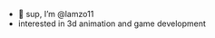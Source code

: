 - 👋 sup, I’m @lamzo11
- interested in 3d animation and game development
  

<!---
lamzo11/lamzo11 is a ✨ special ✨ repository because its `README.md` (this file) appears on your GitHub profile.
You can click the Preview link to take a look at your changes.
--->
